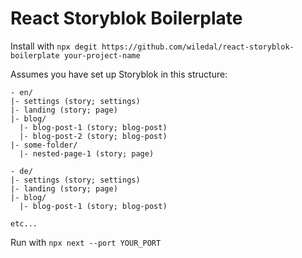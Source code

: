 # React Storyblok Boilerplate

Install with `npx degit https://github.com/wiledal/react-storyblok-boilerplate your-project-name`

Assumes you have set up Storyblok in this structure:
```
- en/
|- settings (story; settings)
|- landing (story; page)
|- blog/
  |- blog-post-1 (story; blog-post)
  |- blog-post-2 (story; blog-post)
|- some-folder/
  |- nested-page-1 (story; page)

- de/
|- settings (story; settings)
|- landing (story; page)
|- blog/
  |- blog-post-1 (story; blog-post)

etc...
```

Run with `npx next --port YOUR_PORT`